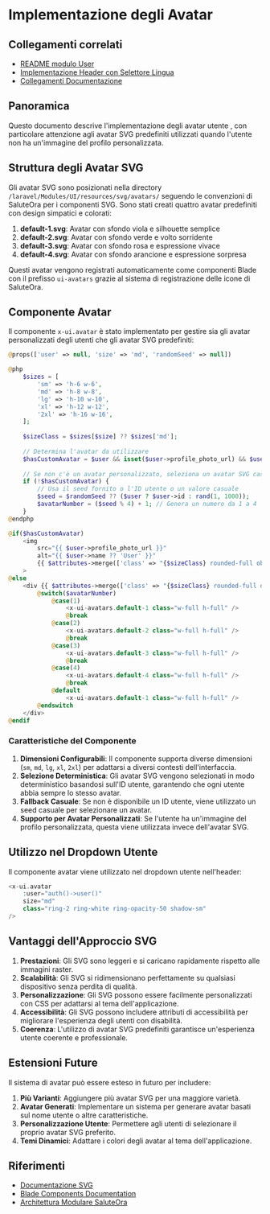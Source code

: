 # Implementazione degli Avatar 

## Collegamenti correlati
- [README modulo User](./README.md)
- [Implementazione Header con Selettore Lingua](/laravel/Modules/User/docs/HEADER_LANGUAGE_SELECTOR_WITH_FLAGS.md)
- [Collegamenti Documentazione](/docs/collegamenti-documentazione.md)

## Panoramica

Questo documento descrive l'implementazione degli avatar utente , con particolare attenzione agli avatar SVG predefiniti utilizzati quando l'utente non ha un'immagine del profilo personalizzata.

## Struttura degli Avatar SVG

Gli avatar SVG sono posizionati nella directory `/laravel/Modules/UI/resources/svg/avatars/` seguendo le convenzioni di SaluteOra per i componenti SVG. Sono stati creati quattro avatar predefiniti con design simpatici e colorati:

1. **default-1.svg**: Avatar con sfondo viola e silhouette semplice
2. **default-2.svg**: Avatar con sfondo verde e volto sorridente
3. **default-3.svg**: Avatar con sfondo rosa e espressione vivace
4. **default-4.svg**: Avatar con sfondo arancione e espressione sorpresa

Questi avatar vengono registrati automaticamente come componenti Blade con il prefisso `ui-avatars` grazie al sistema di registrazione delle icone di SaluteOra.

## Componente Avatar

Il componente `x-ui.avatar` è stato implementato per gestire sia gli avatar personalizzati degli utenti che gli avatar SVG predefiniti:

```php
@props(['user' => null, 'size' => 'md', 'randomSeed' => null])

@php
    $sizes = [
        'sm' => 'h-6 w-6',
        'md' => 'h-8 w-8',
        'lg' => 'h-10 w-10',
        'xl' => 'h-12 w-12',
        '2xl' => 'h-16 w-16',
    ];
    
    $sizeClass = $sizes[$size] ?? $sizes['md'];
    
    // Determina l'avatar da utilizzare
    $hasCustomAvatar = $user && isset($user->profile_photo_url) && $user->profile_photo_url;
    
    // Se non c'è un avatar personalizzato, seleziona un avatar SVG casuale
    if (!$hasCustomAvatar) {
        // Usa il seed fornito o l'ID utente o un valore casuale
        $seed = $randomSeed ?? ($user ? $user->id : rand(1, 1000));
        $avatarNumber = ($seed % 4) + 1; // Genera un numero da 1 a 4
    }
@endphp

@if($hasCustomAvatar)
    <img 
        src="{{ $user->profile_photo_url }}" 
        alt="{{ $user->name ?? 'User' }}"
        {{ $attributes->merge(['class' => "{$sizeClass} rounded-full object-cover"]) }}
    >
@else
    <div {{ $attributes->merge(['class' => "{$sizeClass} rounded-full overflow-hidden bg-primary-100 flex items-center justify-center"]) }}>
        @switch($avatarNumber)
            @case(1)
                <x-ui-avatars.default-1 class="w-full h-full" />
                @break
            @case(2)
                <x-ui-avatars.default-2 class="w-full h-full" />
                @break
            @case(3)
                <x-ui-avatars.default-3 class="w-full h-full" />
                @break
            @case(4)
                <x-ui-avatars.default-4 class="w-full h-full" />
                @break
            @default
                <x-ui-avatars.default-1 class="w-full h-full" />
        @endswitch
    </div>
@endif
```

### Caratteristiche del Componente

1. **Dimensioni Configurabili**: Il componente supporta diverse dimensioni (`sm`, `md`, `lg`, `xl`, `2xl`) per adattarsi a diversi contesti dell'interfaccia.
2. **Selezione Deterministica**: Gli avatar SVG vengono selezionati in modo deterministico basandosi sull'ID utente, garantendo che ogni utente abbia sempre lo stesso avatar.
3. **Fallback Casuale**: Se non è disponibile un ID utente, viene utilizzato un seed casuale per selezionare un avatar.
4. **Supporto per Avatar Personalizzati**: Se l'utente ha un'immagine del profilo personalizzata, questa viene utilizzata invece dell'avatar SVG.

## Utilizzo nel Dropdown Utente

Il componente avatar viene utilizzato nel dropdown utente nell'header:

```php
<x-ui.avatar 
    :user="auth()->user()" 
    size="md" 
    class="ring-2 ring-white ring-opacity-50 shadow-sm"
/>
```

## Vantaggi dell'Approccio SVG

1. **Prestazioni**: Gli SVG sono leggeri e si caricano rapidamente rispetto alle immagini raster.
2. **Scalabilità**: Gli SVG si ridimensionano perfettamente su qualsiasi dispositivo senza perdita di qualità.
3. **Personalizzazione**: Gli SVG possono essere facilmente personalizzati con CSS per adattarsi al tema dell'applicazione.
4. **Accessibilità**: Gli SVG possono includere attributi di accessibilità per migliorare l'esperienza degli utenti con disabilità.
5. **Coerenza**: L'utilizzo di avatar SVG predefiniti garantisce un'esperienza utente coerente e professionale.

## Estensioni Future

Il sistema di avatar può essere esteso in futuro per includere:

1. **Più Varianti**: Aggiungere più avatar SVG per una maggiore varietà.
2. **Avatar Generati**: Implementare un sistema per generare avatar basati sul nome utente o altre caratteristiche.
3. **Personalizzazione Utente**: Permettere agli utenti di selezionare il proprio avatar SVG preferito.
4. **Temi Dinamici**: Adattare i colori degli avatar al tema dell'applicazione.

## Riferimenti

- [Documentazione SVG](https://developer.mozilla.org/en-US/docs/Web/SVG)
- [Blade Components Documentation](https://laravel.com/docs/10.x/blade#components)
- [Architettura Modulare SaluteOra](/docs/architettura-modulare.md)
